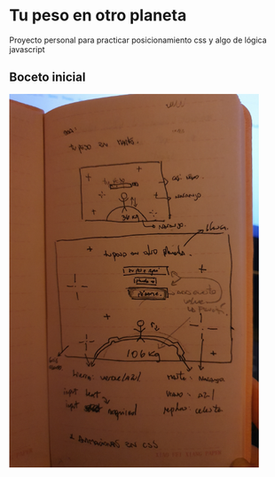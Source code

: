 # Tu peso en otro planeta

Proyecto personal para practicar posicionamiento css y algo de lógica javascript

## Boceto inicial
![boceto](https://github.com/alelulu/Tu-peso-en-otro-planeta/blob/master/src/assets/bocetito.PNG?raw=true)